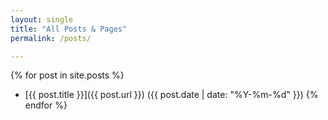 ```yaml
---
layout: single
title: "All Posts & Pages"
permalink: /posts/

---
```



{% for post in site.posts %}
- [{{ post.title }}]({{ post.url }}) ({{ post.date | date: "%Y-%m-%d" }})
{% endfor %}

<!-- {% for page in site.pages %} -->
<!-- {% if page.title and page.layout != 'home' and page.layout != 'page' %} -->
<!-- - [{{ page.title }}]({{ page.url }}) -->
<!-- {% endif %} -->
<!-- {% endfor %} -->
 
